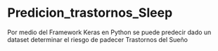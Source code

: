 # Predicion_trastornos_Sleep
Por medio del Framework Keras en Python se puede predecir dado un dataset determinar el riesgo de padecer Trastornos del Sueño
